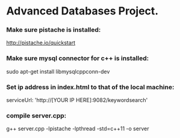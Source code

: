 # Advanced Databases Project.


### Make sure pistache is installed: 

http://pistache.io/quickstart


### Make sure mysql connector for c++ is installed:

sudo apt-get install libmysqlcppconn-dev


### Set ip address in index.html to that of the local machine:

serviceUrl: 'http://[YOUR IP HERE]:9082/keywordsearch'

### compile server.cpp:

g++ server.cpp -lpistache -lpthread -std=c++11 -o server


